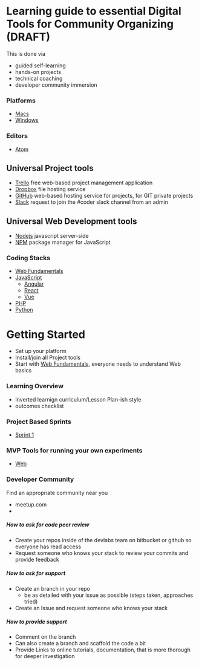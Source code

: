 Learning guide to essential Digital Tools for Community Organizing (DRAFT)
======
This is done via
- guided self-learning
- hands-on projects
- technical coaching
- developer community immersion


### Platforms
* [Macs](https://github.com/thedevlabs/coders/tree/master/en/tools.mac.md)
* [Windows](https://github.com/thedevlabs/coders/tree/master/en/tools.win.md)


### Editors
* [Atom](https://atom.io)

## Universal Project tools
* [Trello](http://www.trello.com) free web-based project management application
* [Dropbox](www.dropbox.com) file hosting service
* [GitHub](https://github.com/) web-based hosting service for projects, for GIT private projects
* [Slack](https://thedevlabs.slack.com/) request to join the #coder slack channel from an admin

## Universal Web Development tools
* [Nodejs](http://nodejs.org/) javascript server-side
* [NPM](https://www.npmjs.org/) package manager for JavaScript

### Coding Stacks
* [Web Fundamentals](https://github.com/thedevlabs/coders/tree/master/en/web.md)
* [JavaScript](https://github.com/thedevlabs/coders/tree/master/en/js.md)
  * [Angular](https://github.com/thedevlabs/coders/tree/master/en/ng.md)
  * [React](https://github.com/thedevlabs/coders/tree/master/en/react.md)
  * [Vue](https://github.com/thedevlabs/coders/tree/master/en/vue.md)  
* [PHP](https://github.com/thedevlabs/coders/tree/master/en/php.md)
* [Python](https://github.com/thedevlabs/coders/tree/master/en/python.md)


# Getting Started
* Set up your platform
* Install/join all Project  tools
* Start with [Web Fundamentals](https://github.com/thedevlabs/coders/tree/master/en/web.md), everyone needs to understand Web basics


### Learning Overview
- Inverted learnign curriculum/Lesson Plan-ish style
- outcomes checklist


### Project Based Sprints
* [Sprint 1](https://github.com/thedevlabs/coders/blob/master/en/sprints.md)


### MVP Tools for running your own experiments
* [Web](https://github.com/thedevlabs/coders/tree/master/en/mvptools.md)


### Developer Community
Find an appropriate community near you
- meetup.com
-


##### How to ask for code peer review
* Create your repos inside of the devlabs team on bitbucket or github so everyone has read access
* Request someone who knows your stack to review your commits and provide feedback

##### How to ask for support
* Create an branch in your repo
  * be as detailed with your issue as possible (steps taken, approaches tried)
* Create an Issue and request someone who knows your stack

##### How to provide support
* Comment on the branch
* Can also create a branch and scaffold the code a bit
* Provide Links to online tutorials, documentation, that is more thorough for deeper investigation
